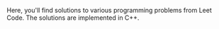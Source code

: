 Here, you'll find solutions to various programming problems from Leet Code. The solutions are implemented in C++.